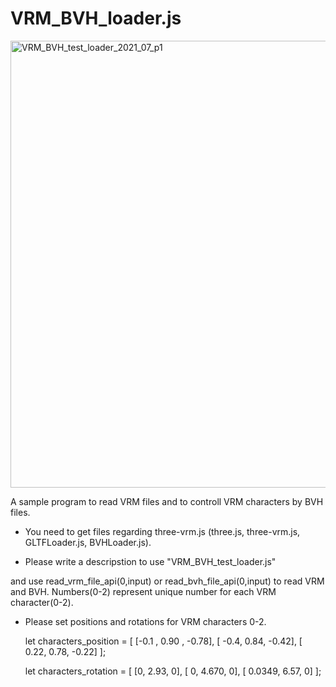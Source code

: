 # VRM_BVH_loader.js

<img width="715" alt="VRM_BVH_test_loader_2021_07_p1" src="https://user-images.githubusercontent.com/83494645/125166783-18314600-e1d8-11eb-81cb-67c7801c1b15.png">

A sample program to read VRM files and to controll VRM characters by BVH files.

- You need to get files regarding three-vrm.js (three.js, three-vrm.js, GLTFLoader.js, BVHLoader.js).

- Please write a descripstion to use "VRM_BVH_test_loader.js"

<script src="./js/VRM_BVH_test_loader.js"></script>

and use read_vrm_file_api(0,input) or read_bvh_file_api(0,input) to read VRM and BVH. Numbers(0-2) represent unique number for each VRM character(0-2).

- Please set positions and rotations for VRM characters 0-2.


	let characters_position = [ 
		[-0.1 , 0.90 , -0.78],
		[ -0.4,  0.84, -0.42],
		[ 0.22,  0.78, -0.22]
	];

	let characters_rotation = [ 
		[0,         2.93,    0],
		[ 0,         4.670,   0],
		[ 0.0349,    6.57,    0]
	];




